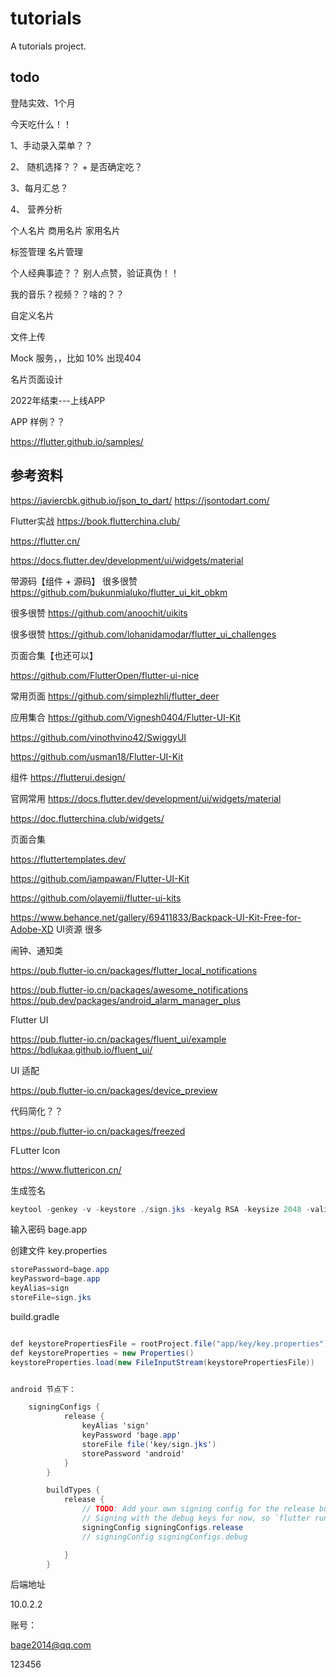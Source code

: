 # tutorials

A tutorials project.

## todo
登陆实效、1个月

今天吃什么！！

1、手动录入菜单？？

2、 随机选择？？ + 是否确定吃？

3、每月汇总？

4、 营养分析

个人名片
商用名片
家用名片

标签管理
名片管理


个人经典事迹？？ 别人点赞，验证真伪！！

我的音乐？视频？？啥的？？

自定义名片

文件上传

Mock 服务，，比如 10% 出现404

名片页面设计



2022年结束---上线APP

APP 样例？？

https://flutter.github.io/samples/



## 参考资料

https://javiercbk.github.io/json_to_dart/
https://jsontodart.com/

Flutter实战 https://book.flutterchina.club/

https://flutter.cn/

https://docs.flutter.dev/development/ui/widgets/material

带源码【组件 + 源码】
很多很赞
https://github.com/bukunmialuko/flutter_ui_kit_obkm

很多很赞
https://github.com/anoochit/uikits

很多很赞
https://github.com/lohanidamodar/flutter_ui_challenges

页面合集【也还可以】

https://github.com/FlutterOpen/flutter-ui-nice

常用页面
https://github.com/simplezhli/flutter_deer

应用集合
https://github.com/Vignesh0404/Flutter-UI-Kit

https://github.com/vinothvino42/SwiggyUI

https://github.com/usman18/Flutter-UI-Kit

组件
https://flutterui.design/


官网常用
https://docs.flutter.dev/development/ui/widgets/material

https://doc.flutterchina.club/widgets/



页面合集


https://fluttertemplates.dev/

https://github.com/iampawan/Flutter-UI-Kit

https://github.com/olayemii/flutter-ui-kits

https://www.behance.net/gallery/69411833/Backpack-UI-Kit-Free-for-Adobe-XD UI资源 很多



闹钟、通知类

https://pub.flutter-io.cn/packages/flutter_local_notifications

https://pub.flutter-io.cn/packages/awesome_notifications
https://pub.dev/packages/android_alarm_manager_plus


Flutter UI 

https://pub.flutter-io.cn/packages/fluent_ui/example
https://bdlukaa.github.io/fluent_ui/



UI 适配

https://pub.flutter-io.cn/packages/device_preview



代码简化？？

https://pub.flutter-io.cn/packages/freezed






FLutter Icon

https://www.fluttericon.cn/


生成签名
```csharp
keytool -genkey -v -keystore ./sign.jks -keyalg RSA -keysize 2048 -validity 10000 -alias sign
```

输入密码
bage.app

创建文件
key.properties
```csharp
storePassword=bage.app
keyPassword=bage.app
keyAlias=sign
storeFile=sign.jks
```

build.gradle
```csharp

def keystorePropertiesFile = rootProject.file("app/key/key.properties")
def keystoreProperties = new Properties()
keystoreProperties.load(new FileInputStream(keystorePropertiesFile))


android 节点下：

    signingConfigs {
            release {
                keyAlias 'sign'
                keyPassword 'bage.app'
                storeFile file('key/sign.jks')
                storePassword 'android'
            }
        }

        buildTypes {
            release {
                // TODO: Add your own signing config for the release build.
                // Signing with the debug keys for now, so `flutter run --release` works.
                signingConfig signingConfigs.release
                // signingConfig signingConfigs.debug

            }
        }

```



后端地址

10.0.2.2



账号：

bage2014@qq.com

123456

